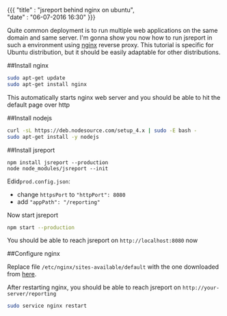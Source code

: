 {{{
    "title"    : "jsreport behind nginx on ubuntu",      
    "date"     : "06-07-2016 16:30"
}}}


Quite common deployment is to run multiple web applications on the same domain and same server. I'm gonna show you now how to run jsreport in such a environment using [nginx](http://nginx.org/) reverse proxy. This tutorial is specific for Ubuntu distribution, but it should be easily adaptable for other distributions.

##Install nginx

```sh
sudo apt-get update
sudo apt-get install nginx
```

This automatically starts nginx web server and you should be able to hit the default page over http

##Install nodejs

```sh
curl -sL https://deb.nodesource.com/setup_4.x | sudo -E bash -
sudo apt-get install -y nodejs
```

##Install jsreport

```
npm install jsreport --production
node node_modules/jsreport --init
```

Edid`prod.config.json`:
-  change `httpsPort` to `"httpPort": 8080`
- add `"appPath": "/reporting"`

Now start jsreport
```sh
npm start --production
```

You should be able to reach jsreport on `http://localhost:8080` now

##Configure nginx


Replace file `/etc/nginx/sites-available/default` with the one downloaded from [here](https://github.com/jsreport/docs/blob/master/installation/nginx.conf).

After restarting nginx, you should be able to reach jsreport on `http://your-server/reporting`
```sh
sudo service nginx restart
```
